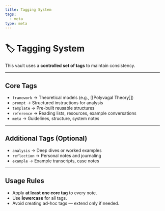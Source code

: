 ```yaml
---
title: Tagging System
tags:
  - meta
type: meta
---
```

# 🏷 Tagging System

This vault uses a **controlled set of tags** to maintain consistency.

---

## Core Tags
- `framework` → Theoretical models (e.g., [[Polyvagal Theory]])  
- `prompt` → Structured instructions for analysis  
- `template` → Pre-built reusable structures  
- `reference` → Reading lists, resources, example conversations  
- `meta` → Guidelines, structure, system notes  

---

## Additional Tags (Optional)
- `analysis` → Deep dives or worked examples  
- `reflection` → Personal notes and journaling  
- `example` → Example transcripts, case notes  

---

## Usage Rules
- Apply **at least one core tag** to every note.  
- Use **lowercase** for all tags.  
- Avoid creating ad-hoc tags — extend only if needed.
